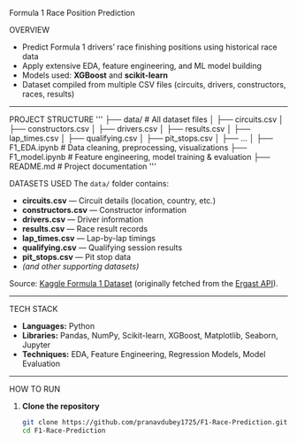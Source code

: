 Formula 1 Race Position Prediction

OVERVIEW
- Predict Formula 1 drivers’ race finishing positions using historical race data
- Apply extensive EDA, feature engineering, and ML model building
- Models used: **XGBoost** and **scikit-learn**
- Dataset compiled from multiple CSV files (circuits, drivers, constructors, races, results)


---

PROJECT STRUCTURE
'''
├── data/ # All dataset files
│ ├── circuits.csv
│ ├── constructors.csv
│ ├── drivers.csv
│ ├── results.csv
│ ├── lap_times.csv
│ ├── qualifying.csv
│ ├── pit_stops.csv
│ ├── ...
│
├── F1_EDA.ipynb # Data cleaning, preprocessing, visualizations
├── F1_model.ipynb # Feature engineering, model training & evaluation
├── README.md # Project documentation
'''
 
DATASETS USED
The `data/` folder contains:
- **circuits.csv** — Circuit details (location, country, etc.)
- **constructors.csv** — Constructor information
- **drivers.csv** — Driver information
- **results.csv** — Race result records
- **lap_times.csv** — Lap-by-lap timings
- **qualifying.csv** — Qualifying session results
- **pit_stops.csv** — Pit stop data
- *(and other supporting datasets)*

Source: [Kaggle Formula 1 Dataset](https://www.kaggle.com/datasets) (originally fetched from the [Ergast API](https://ergast.com/mrd/)).

---

TECH STACK
- **Languages:** Python
- **Libraries:** Pandas, NumPy, Scikit-learn, XGBoost, Matplotlib, Seaborn, Jupyter
- **Techniques:** EDA, Feature Engineering, Regression Models, Model Evaluation

---

HOW TO RUN
1. **Clone the repository**
   ```bash
   git clone https://github.com/pranavdubey1725/F1-Race-Prediction.git
   cd F1-Race-Prediction
